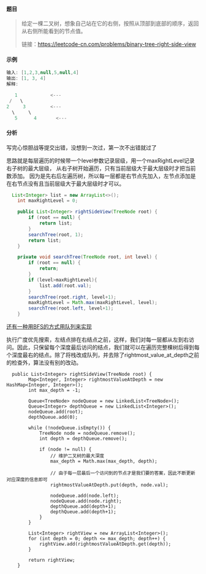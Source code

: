 #### 题目

> 给定一棵二叉树，想象自己站在它的右侧，按照从顶部到底部的顺序，返回从右侧所能看到的节点值。
>
> 链接：https://leetcode-cn.com/problems/binary-tree-right-side-view

#### 示例

```java
输入: [1,2,3,null,5,null,4]
输出: [1, 3, 4]
解释:

   1            <---
 /   \
2     3         <---
  \     \
   5      4       <---
```

#### 分析

写完心惊胆战等提交出错，没想到一次过，第一次不出错就过了

思路就是每层遍历的时候带一个level参数记录层级，用一个maxRightLevel记录右子树的最大层级， 从右子树开始遍历，只有当前层级大于最大层级时才把当前数添加。
因为是先右后左遍历树，所以每一层都是右节点先加入，左节点添加是在右节点没有且当前层级大于最大层级时才可以。

```java
  List<Integer> list = new ArrayList<>();
    int maxRightLevel = 0;

    public List<Integer> rightSideView(TreeNode root) {
        if (root == null) {
            return list;
        }
        searchTree(root, 1);
        return list;
    }

    private void searchTree(TreeNode root, int level) {
        if (root == null) {
            return;
        }
        if (level>maxRightLevel){
            list.add(root.val);
        }
        searchTree(root.right, level+1);
        maxRightLevel = Math.max(maxRightLevel, level);
        searchTree(root.left, level+1);
    }

```

[还有一种用BFS的方式用队列来实现](https://leetcode-cn.com/problems/binary-tree-right-side-view/solution/er-cha-shu-de-you-shi-tu-by-leetcode-solution/)

执行广度优先搜索，左结点排在右结点之前，这样，我们对每一层都从左到右访问。因此，只保留每个深度最后访问的结点，我们就可以在遍历完整棵树后得到每个深度最右的结点。除了将栈改成队列，并去除了rightmost_value_at_depth之前的检查外，算法没有别的改动。

```
  public List<Integer> rightSideView(TreeNode root) {
        Map<Integer, Integer> rightmostValueAtDepth = new HashMap<Integer, Integer>();
        int max_depth = -1;

        Queue<TreeNode> nodeQueue = new LinkedList<TreeNode>();
        Queue<Integer> depthQueue = new LinkedList<Integer>();
        nodeQueue.add(root);
        depthQueue.add(0);

        while (!nodeQueue.isEmpty()) {
            TreeNode node = nodeQueue.remove();
            int depth = depthQueue.remove();

            if (node != null) {
            	// 维护二叉树的最大深度
                max_depth = Math.max(max_depth, depth);

                // 由于每一层最后一个访问到的节点才是我们要的答案，因此不断更新对应深度的信息即可
                rightmostValueAtDepth.put(depth, node.val);

                nodeQueue.add(node.left);
                nodeQueue.add(node.right);
                depthQueue.add(depth+1);
                depthQueue.add(depth+1);
            }
        }

        List<Integer> rightView = new ArrayList<Integer>();
        for (int depth = 0; depth <= max_depth; depth++) {
            rightView.add(rightmostValueAtDepth.get(depth));
        }

        return rightView;
    }

```


